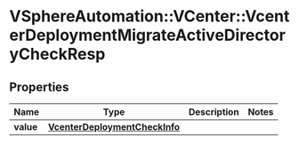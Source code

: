 # VSphereAutomation::VCenter::VcenterDeploymentMigrateActiveDirectoryCheckResp

## Properties
Name | Type | Description | Notes
------------ | ------------- | ------------- | -------------
**value** | [**VcenterDeploymentCheckInfo**](VcenterDeploymentCheckInfo.md) |  | 


